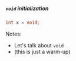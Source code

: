 ##### `void` initialization

```d
int x = void;
```

Notes:

- Let's talk about `void`
- (this is just a warm-up)
